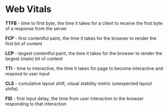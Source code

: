 # Web Vitals

**TTFB** - time to first byte, the time it takes for a client to receive the first byte of a response from the server

**FCP** - first contentful paint, the time it takes for the browser to render the first bit of content

**LCP** - largest contentful paint, the time it takes for the browser to render the largest (main) bit of content

**TTI** - time to interactive, the time it takes for page to become interactive and respond to user input

**CLS** - cumulative layout shift, visual stability metric (unexpected layout shifts)

**FID** - first input delay, the time from user interaction to the browser responding to that interaction
